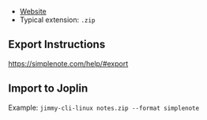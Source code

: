 - [Website](https://simplenote.com/)
- Typical extension: `.zip`

## Export Instructions

<https://simplenote.com/help/#export>

## Import to Joplin

Example: `jimmy-cli-linux notes.zip --format simplenote`

